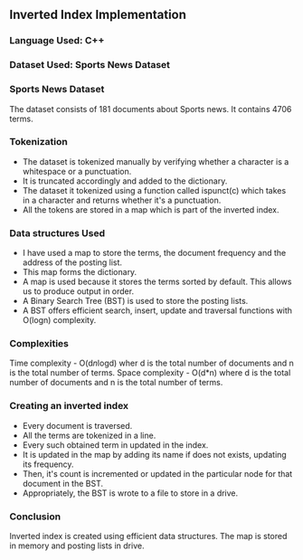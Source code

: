 ## Inverted Index Implementation
### Language Used: C++
### Dataset Used: Sports News Dataset

### Sports News Dataset
The dataset consists of 181 documents about Sports news. It contains 4706 terms.

### Tokenization
- The dataset is tokenized manually by verifying whether a character is a whitespace or a punctuation.
- It is truncated accordingly and added to the dictionary.
- The dataset it tokenized using a function called ispunct(c) which takes in a character and returns whether it's a punctuation.
- All the tokens are stored in a map which is part of the inverted index.

### Data structures Used
- I have used a map to store the terms, the document frequency and the address of the posting list.
- This map forms the dictionary.
- A map is used because it stores the terms sorted by default. This allows us to produce output in order.
- A Binary Search Tree (BST) is used to store the posting lists.
- A BST offers efficient search, insert, update and traversal functions with O(logn) complexity.

### Complexities
Time complexity - O(d*n*logd) wher d is the total number of documents and n is the total number of terms.
Space complexity - O(d*n) where d is the total number of documents and n is the total number of terms.

### Creating an inverted index
- Every document is traversed.
- All the terms are tokenized in a line.
- Every such obtained term in updated in the index.
- It is updated in the map by adding its name if does not exists, updating its frequency.
- Then, it's count is incremented or updated in the particular node for that document in the BST.
- Appropriately, the BST is wrote to a file to store in a drive.

### Conclusion
Inverted index is created using efficient data structures. The map is stored in memory and posting lists in drive.